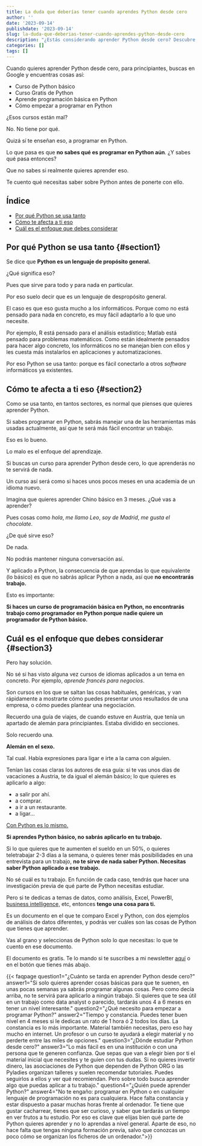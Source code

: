 ```yaml
---
title: La duda que deberías tener cuando aprendes Python desde cero
author: ''
date: '2023-09-14'
publishdate: '2023-09-14'
slug: la-duda-que-deberias-tener-cuando-aprendes-python-desde-cero
description: "¿Estás considerando aprender Python desde cero? Descubre por qué muchos cursos básicos no te prepararán para el mundo laboral y cómo debes enfocar tu aprendizaje en Python para que sea aplicable y valioso en tu profesión. Entiende la importancia de aprender Python con un enfoque práctico y específico según tus objetivos profesionales."
categories: []
tags: []
---
```



Cuando quieres aprender Python desde cero, para principiantes, buscas en Google y encuentras cosas así: 

- Curso de Python básico
- Curso Gratis de Python
- Aprende programación básica en Python
- Cómo empezar a programar en Python

¿Esos cursos están mal?

No. No tiene por qué. 

Quizá sí te enseñan eso, a programar en Python. 

Lo que pasa es que **no sabes qué es programar en Python aún**. ¿Y sabes qué pasa entonces?

Que no sabes si realmente quieres aprender eso. 

Te cuento qué necesitas saber sobre Python antes de ponerte con ello. 

## Índice

- [Por qué Python se usa tanto](#section1)
- [Cómo te afecta a ti eso](#section2)
- [Cuál es el enfoque que debes considerar](#section3)

## Por qué Python se usa tanto {#section1}

Se dice que **Python es un lenguaje de propósito general.**

¿Qué significa eso?

Pues que sirve para todo y para nada en particular. 

Por eso suelo decir que es un lenguaje de despropósito general. 

El caso es que eso gusta mucho a los informáticos. Porque como no está pensado para nada en concreto, es muy fácil adaptarlo a lo que uno necesite. 

Por ejemplo, R está pensado para el análisis estadístico; Matlab está pensado para problemas matemáticos. Como están idealmente pensados para hacer algo concreto, los informáticos no se manejan bien con ellos y les cuesta más instalarlos en aplicaciones y automatizaciones. 

Por eso Python se usa tanto: porque es fácil conectarlo a otros _software_ informáticos ya existentes. 

## Cómo te afecta a ti eso {#section2}

Como se usa tanto, en tantos sectores, es normal que pienses que quieres aprender Python. 

Si sabes programar en Python, sabrás manejar una de las herramientas más usadas actualmente, así que te será más fácil encontrar un trabajo. 

Eso es lo bueno. 

Lo malo es el enfoque del aprendizaje. 

Si buscas un curso para aprender Python desde cero, lo que aprenderás no te servirá de nada. 

Un curso así será como si haces unos pocos meses en una academia de un idioma nuevo. 

Imagina que quieres aprender Chino básico en 3 meses. ¿Qué vas a aprender? 

Pues cosas como _hola_, _me llamo Leo_, _soy de Madrid_, _me gusta el chocolate_. 

¿De qué sirve eso?

De nada. 

No podrás mantener ninguna conversación así. 

Y aplicado a Python, la consecuencia de que aprendas lo que equivalente (lo básico) es que no sabrás aplicar Python a nada, así que **no encontrarás trabajo.**

Esto es importante: 

**Si haces un curso de programación básica en Python, no encontrarás trabajo como programador en Python porque nadie quiere un programador de Python básico.**

## Cuál es el enfoque que debes considerar {#section3}

Pero hay solución. 

No sé si has visto alguna vez cursos de idiomas aplicados a un tema en concreto. Por ejemplo, _aprende francés para negocios_.

Son cursos en los que se saltan las cosas habituales, genéricas, y van rápidamente a mostrarte cómo puedes presentar unos resultados de una empresa, o cómo puedes plantear una negociación.

Recuerdo una guía de viajes, de cuando estuve en Austria, que tenía un apartado de alemán para principiantes. Estaba dividido en secciones. 

Solo recuerdo una. 

**Alemán en el sexo.**

Tal cual. Había expresiones para ligar e irte a la cama con alguien. 

Tenían las cosas claras los autores de esa guía: si te vas unos días de vacaciones a Austria, te da igual el alemán básico; lo que quieres es aplicarlo a algo: 

- a salir por ahí. 
- a comprar. 
- a ir a un restaurante. 
- a ligar...

[Con Python es lo mismo.](https://leonardohansa.com/post/en-que-se-parecen-los-cursos-de-idiomas-y-de-programacion/) 

**Si aprendes Python básico, no sabrás aplicarlo en tu trabajo.**

Si lo que quieres que te aumenten el sueldo en un 50%, o quieres teletrabajar 2-3 días a la semana, o quieres tener más posibilidades en una entrevista para un trabajo, **no te sirve de nada saber Python. Necesitas saber Python aplicado a ese trabajo.**

No sé cuál es tu trabajo. En función de cada caso, tendrás que hacer una investigación previa de qué parte de Python necesitas estudiar. 

Pero si te dedicas a temas de datos, como análisis, Excel, PowerBI, [business intelligence,](https://leonardohansa.com/post/que-es-el-business-intelligence/) etc, entonces **tengo una cosa para ti.**

Es un documento en el que te comparo Excel y Python, con dos ejemplos de análisis de datos diferentes, y podrás ver cuáles son las cosas de Python que tienes que aprender. 

Vas al grano y seleccionas de Python solo lo que necesitas: lo que te cuento en ese documento. 

El documento es gratis. Te lo mando si te suscribes a mi newsletter [aquí](https://leonardohansa.com/) o en el botón que tienes más abajo.



{{< faqpage question1="¿Cuánto se tarda en aprender Python desde cero?" answer1="Si solo quieres aprender cosas básicas para que te suenen, en unas pocas semanas ya sabrás programar algunas cosas. Pero como decía arriba, no te servirá para aplicarlo a ningún trabajo. Si quieres que te sea útil en un trabajo como data analyst o parecido, tardarás unos 4 a 6 meses en tener un nivel interesante." question2="¿Qué necesito para empezar a programar Python?" answer2="Tiempo y constancia. Puedes tener buen nivel en 4 meses si le dedicas un rato de 1 hora ó 2 todos los días. La constancia es lo más importante. Material también necesitas, pero eso hay mucho en internet. Un profesor o un curso te ayudará a elegir material y no perderte entre las miles de opciones." question3="¿Dónde estudiar Python desde cero?" answer3="Lo más fácil es en una institución o con una persona que te generen confianza. Que sepas que van a elegir bien por ti el material inicial que necesites y te guíen con tus dudas. Si no quieres invertir dinero, las asociaciones de Python que dependen de Python ORG o las Pyladies organizan talleres y suelen recomendar tutoriales. Puedes seguirlos a ellos y ver qué recomiendan. Pero sobre todo busca aprender algo que puedas aplicar a tu trabajo." question4="¿Quién puede aprender Python?" answer4="No te engaño: programar en Python o en cualquier lenguaje de programación no es para cualquiera. Hace falta constancia y estar dispuesto a pasar muchas horas frente al ordenador. Te tiene que gustar cacharrear, tienes que ser curioso, y saber que tardarás un tiempo en ver frutos a tu estudio. Por eso es clave que elijas bien qué parte de Python quieres aprender y no lo aprendas a nivel general. Aparte de eso, no hace falta que tengas ninguna formación previa, salvo que conozcas un poco cómo se organizan los ficheros de un ordenador.">}}
